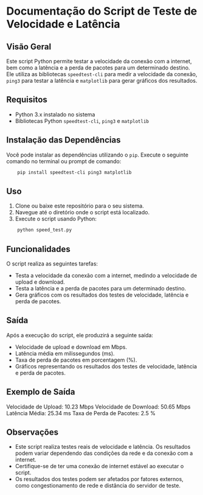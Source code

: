 # Documentação do Script de Teste de Velocidade e Latência

## Visão Geral

Este script Python permite testar a velocidade da conexão com a internet, bem como a latência e a perda de pacotes para um determinado destino. Ele utiliza as bibliotecas `speedtest-cli` para medir a velocidade da conexão, `ping3` para testar a latência e `matplotlib` para gerar gráficos dos resultados.

## Requisitos

- Python 3.x instalado no sistema
- Bibliotecas Python `speedtest-cli`, `ping3` e `matplotlib`

## Instalação das Dependências

Você pode instalar as dependências utilizando o `pip`. Execute o seguinte comando no terminal ou prompt de comando:

```bash
    pip install speedtest-cli ping3 matplotlib
```


## Uso

1. Clone ou baixe este repositório para o seu sistema.
2. Navegue até o diretório onde o script está localizado.
3. Execute o script usando Python:


```bash
    python speed_test.py
```

## Funcionalidades

O script realiza as seguintes tarefas:

- Testa a velocidade da conexão com a internet, medindo a velocidade de upload e download.
- Testa a latência e a perda de pacotes para um determinado destino.
- Gera gráficos com os resultados dos testes de velocidade, latência e perda de pacotes.

## Saída

Após a execução do script, ele produzirá a seguinte saída:

- Velocidade de upload e download em Mbps.
- Latência média em milissegundos (ms).
- Taxa de perda de pacotes em porcentagem (%).
- Gráficos representando os resultados dos testes de velocidade, latência e perda de pacotes.

## Exemplo de Saída

Velocidade de Upload: 10.23 Mbps
Velocidade de Download: 50.65 Mbps
Latência Média: 25.34 ms
Taxa de Perda de Pacotes: 2.5 %

## Observações

- Este script realiza testes reais de velocidade e latência. Os resultados podem variar dependendo das condições da rede e da conexão com a internet.
- Certifique-se de ter uma conexão de internet estável ao executar o script.
- Os resultados dos testes podem ser afetados por fatores externos, como congestionamento de rede e distância do servidor de teste.